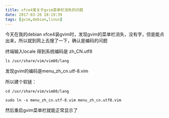 ```yaml
---
title: xfce4里关于gvim菜单栏消失的问题
date: 2017-03-26 18:19:39
tags: [gvim,debian,linux]
---
```


今天在我的debian xfce4装gvim时，发现gvim的菜单栏消失，没有字，但是能点出来，所以就到网上去搜了一下，确认是编码的问题

终端输入locale 得到系统编码是 zh_CN.utf8

    ls /usr/share/vim/vim80/lang  
发现gvim的编码是menu_zh_cn.utf-8.vim

所以建个软链：

    cd /usr/share/vim/vim80/lang

    sudo ln -s menu_zh_cn.utf-8.vim menu_zh_cn.utf8.vim

然后重启gvim菜单栏就能正常显示了